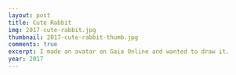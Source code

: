 ```yaml
---
layout: post
title: Cute Rabbit
img: 2017-cute-rabbit.jpg
thumbnail: 2017-cute-rabbit-thumb.jpg
comments: true
excerpt: I made an avatar on Gaia Online and wanted to draw it.
year: 2017
---
```

